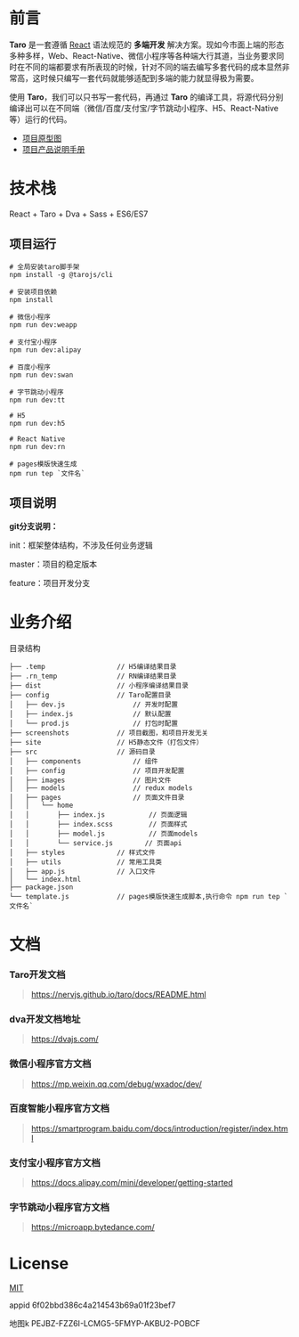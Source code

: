 # 前言

**Taro** 是一套遵循 [React](https://reactjs.org/) 语法规范的 **多端开发** 解决方案。现如今市面上端的形态多种多样，Web、React-Native、微信小程序等各种端大行其道，当业务要求同时在不同的端都要求有所表现的时候，针对不同的端去编写多套代码的成本显然非常高，这时候只编写一套代码就能够适配到多端的能力就显得极为需要。

使用 **Taro**，我们可以只书写一套代码，再通过 **Taro** 的编译工具，将源代码分别编译出可以在不同端（微信/百度/支付宝/字节跳动小程序、H5、React-Native 等）运行的代码。

- [项目原型图](https://www.xiaopiu.com/h5/byId?type=project&id=5d5cd48362ad1e4d5ef8e16c)
- [项目产品说明手册](https://xiaopiu.com/prd/5d5cd48362ad1e4d5ef8e16c)

# 技术栈

React + Taro + Dva + Sass + ES6/ES7

## 项目运行

```
# 全局安装taro脚手架
npm install -g @tarojs/cli

# 安装项目依赖
npm install

# 微信小程序
npm run dev:weapp

# 支付宝小程序
npm run dev:alipay

# 百度小程序
npm run dev:swan

# 字节跳动小程序
npm run dev:tt

# H5
npm run dev:h5

# React Native
npm run dev:rn

# pages模版快速生成
npm run tep `文件名`

```



## 项目说明

**git分支说明：**

  init：框架整体结构，不涉及任何业务逻辑

  master：项目的稳定版本

  feature：项目开发分支

# 业务介绍

目录结构

    ├── .temp                  // H5编译结果目录
    ├── .rn_temp               // RN编译结果目录
    ├── dist                   // 小程序编译结果目录
    ├── config                 // Taro配置目录
    │   ├── dev.js                 // 开发时配置
    │   ├── index.js               // 默认配置
    │   └── prod.js                // 打包时配置
    ├── screenshots            // 项目截图，和项目开发无关
    ├── site                   // H5静态文件（打包文件）
    ├── src                    // 源码目录
    │   ├── components             // 组件
    │   ├── config                 // 项目开发配置
    │   ├── images                 // 图片文件
    │   ├── models                 // redux models
    │   ├── pages                  // 页面文件目录
    │   │   └── home
    │   │       ├── index.js           // 页面逻辑
    │   │       ├── index.scss         // 页面样式
    │   │       ├── model.js           // 页面models
    │   │       └── service.js        // 页面api
    │   ├── styles             // 样式文件
    │   ├── utils              // 常用工具类
    │   ├── app.js             // 入口文件
    │   └── index.html
    ├── package.json
    └── template.js            // pages模版快速生成脚本,执行命令 npm run tep `文件名`


# 文档

### Taro开发文档

> https://nervjs.github.io/taro/docs/README.html

### dva开发文档地址

> https://dvajs.com/

### 微信小程序官方文档

> https://mp.weixin.qq.com/debug/wxadoc/dev/

### 百度智能小程序官方文档

> https://smartprogram.baidu.com/docs/introduction/register/index.html

### 支付宝小程序官方文档

> https://docs.alipay.com/mini/developer/getting-started

### 字节跳动小程序官方文档

> https://microapp.bytedance.com/

# License

[MIT](LICENSE)

appid
6f02bbd386c4a214543b69a01f23bef7

地图k
PEJBZ-FZZ6I-LCMG5-5FMYP-AKBU2-POBCF
